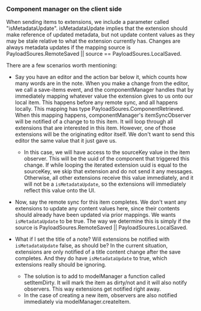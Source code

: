### Component manager on the client side

When sending items to extensions, we include a parameter called "isMetadataUpdate". isMetadataUpdate implies that the extension should make reference of updated metadata, but not update content values as they may be stale relative to what the extension currently has. Changes are always metadata updates if the mapping source is PayloadSoures.RemoteSaved || source == PayloadSoures.LocalSaved.

There are a few scenarios worth mentioning:

- Say you have an editor and the action bar below it, which counts how many words are in the note. When you make a change from the editor, we call a save-items event, and the componentManager handles that by immediately mapping whatever value the extension gives to us onto our local item. This happens before any remote sync, and all happens locally. This mapping has type PayloadSoures.ComponentRetrieved. When this mapping happens, componentManager's itemSyncObserver will be notified of a change to to this item. It will loop through all extensions that are interested in this item. However, one of those extensions will be the originating editor itself. We don't want to send this editor the same value that it just gave us.
  - In this case, we will have access to the sourceKey value in the item observer. This will be the uuid of the component that triggered this change. If while looping the iterated extension uuid is equal to the sourceKey, we skip that extension and do not send it any messages. Otherwise, all other extensions receive this value immediately, and it will not be a `isMetadataUpdate`, so the extensions will immediately reflect this value onto the UI.

- Now, say the remote sync for this item completes. We don't want any extensions to update any content values here, since their contents should already have been updated via prior mappings. We wants `isMetadataUpdate` to be true. The way we determine this is simply if the source is PayloadSoures.RemoteSaved || PayloadSoures.LocalSaved.

- What if I set the title of a note? Will extensions be notified with `isMetadataUpdate` false, as should be? In the current situation, extensions are only notified of a title content change after the save completes. And they do have `isMetadataUpdate` to true, which extensions really should be ignoring.
  - The solution is to add to modelManager a function called setItemDirty. It will mark the item as dirty/not and it will also notify observers. This way extensions get notified right away.
  - In the case of creating a new item, observers are also notified immediately via modelManager.createItem.
